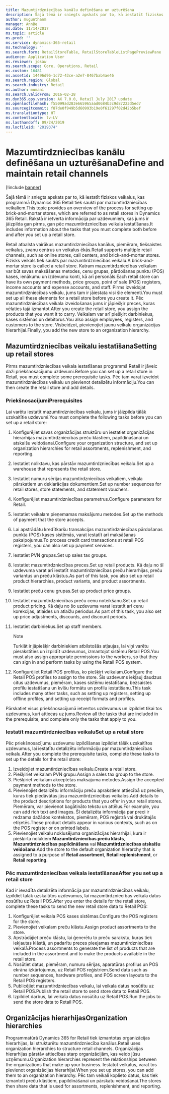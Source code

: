 ```yaml
---
title: Mazumtirdzniecības kanālu definēšana un uzturēšana
description: Šajā tēmā ir sniegts apskats par to, kā iestatīt fiziskos veikalus, kas programmā Dynamics 365 Retail tiek saukti par mazumtirdzniecības veikaliem. Rakstā ir ietverta informācija par uzdevumiem, kas jums ir jāizpilda gan pirms, gan pēc mazumtirdzniecības veikala iestatīšanas.
author: mugunthanm
manager: AnnBe
ms.date: 11/14/2017
ms.topic: article
ms.prod: ''
ms.service: dynamics-365-retail
ms.technology: ''
ms.search.form: RetailStoreTable, RetailStoreTableListPagePreviewPane
audience: Application User
ms.reviewer: josaw
ms.search.scope: Core, Operations, Retail
ms.custom: 16481
ms.assetid: 14496d96-1c72-43ce-a2e7-8467bab4ae46
ms.search.region: Global
ms.search.industry: Retail
ms.author: mumani
ms.search.validFrom: 2016-02-28
ms.dyn365.ops.version: AX 7.0.0, Retail July 2017 update
ms.openlocfilehash: f55099ad283e665965aad0684b3c9d87223d5ed7
ms.sourcegitcommit: f87de0f949b5d60993b19e0f61297f02d42b5bef
ms.translationtype: HT
ms.contentlocale: lv-LV
ms.lasthandoff: 09/24/2019
ms.locfileid: "2019374"
---
```

# <a name="define-and-maintain-retail-channels"></a><span data-ttu-id="3e11d-104">Mazumtirdzniecības kanālu definēšana un uzturēšana</span><span class="sxs-lookup"><span data-stu-id="3e11d-104">Define and maintain retail channels</span></span>

[!include [banner](includes/banner.md)]

<span data-ttu-id="3e11d-105">Šajā tēmā ir sniegts apskats par to, kā iestatīt fiziskos veikalus, kas programmā Dynamics 365 Retail tiek saukti par mazumtirdzniecības veikaliem.</span><span class="sxs-lookup"><span data-stu-id="3e11d-105">This topic provides an overview of the process for setting up brick-and-mortar stores, which are referred to as retail stores in Dynamics 365 Retail.</span></span> <span data-ttu-id="3e11d-106">Rakstā ir ietverta informācija par uzdevumiem, kas jums ir jāizpilda gan pirms, gan pēc mazumtirdzniecības veikala iestatīšanas.</span><span class="sxs-lookup"><span data-stu-id="3e11d-106">It includes information about the tasks that you must complete both before and after you set up a retail store.</span></span>

<span data-ttu-id="3e11d-107">Retail atbalsta vairākus mazumtirdzniecības kanālus, piemēram, tiešsaistes veikalus, zvanu centrus un veikalus ēkās.</span><span class="sxs-lookup"><span data-stu-id="3e11d-107">Retail supports multiple retail channels, such as online stores, call centers, and brick-and-mortar stores.</span></span> <span data-ttu-id="3e11d-108">Fizisks veikals tiek saukts par mazumtirdzniecības veikalu.</span><span class="sxs-lookup"><span data-stu-id="3e11d-108">A brick-and-mortar store is called a retail store.</span></span> <span data-ttu-id="3e11d-109">Katram mazumtirdzniecības veikalam var būt savas maksāšanas metodes, cenu grupas, pārdošanas punktu (POS) kases, ienākumu un izdevumu konti, kā arī personāls.</span><span class="sxs-lookup"><span data-stu-id="3e11d-109">Each retail store can have its own payment methods, price groups, point of sale (POS) registers, income accounts and expense accounts, and staff.</span></span> <span data-ttu-id="3e11d-110">Pirms izveidojat mazumtirdzniecības veikalu, jums tam ir jāiestata visi šie elementi.</span><span class="sxs-lookup"><span data-stu-id="3e11d-110">You must set up all these elements for a retail store before you create it.</span></span> <span data-ttu-id="3e11d-111">Pēc mazumtirdzniecības veikala izveidošanas jums ir jāpiešķir preces, kuras vēlaties tajā izmantot.</span><span class="sxs-lookup"><span data-stu-id="3e11d-111">After you create the retail store, you assign the products that you want it to carry.</span></span> <span data-ttu-id="3e11d-112">Veikalam var arī piešķirt darbiniekus, kases sistēmas un debitorus.</span><span class="sxs-lookup"><span data-stu-id="3e11d-112">You also assign employees, registers, and customers to the store.</span></span> <span data-ttu-id="3e11d-113">Visbeidzot, pievienojiet jaunu veikalu organizācijas hierarhijai.</span><span class="sxs-lookup"><span data-stu-id="3e11d-113">Finally, you add the new store to an organization hierarchy.</span></span>

## <a name="setting-up-retail-stores"></a><span data-ttu-id="3e11d-114">Mazumtirdzniecības veikalu iestatīšana</span><span class="sxs-lookup"><span data-stu-id="3e11d-114">Setting up retail stores</span></span>

<span data-ttu-id="3e11d-115">Pirms mazumtirdzniecības veikala iestatīšanas programmā Retail ir jāveic daži priekšnosacījumu uzdevumi.</span><span class="sxs-lookup"><span data-stu-id="3e11d-115">Before you can set up a retail store in Retail, you must complete some prerequisite tasks.</span></span> <span data-ttu-id="3e11d-116">Pēc tam varat izveidot mazumtirdzniecības veikalu un pievienot detalizētu informāciju.</span><span class="sxs-lookup"><span data-stu-id="3e11d-116">You can then create the retail store and add details.</span></span>

### <a name="prerequisites"></a><span data-ttu-id="3e11d-117">Priekšnosacījumi</span><span class="sxs-lookup"><span data-stu-id="3e11d-117">Prerequisites</span></span>

<span data-ttu-id="3e11d-118">Lai varētu iestatīt mazumtirdzniecības veikalu, jums ir jāizpilda tālāk uzskaitītie uzdevumi.</span><span class="sxs-lookup"><span data-stu-id="3e11d-118">You must complete the following tasks before you can set up a retail store:</span></span>

1. <span data-ttu-id="3e11d-119">Konfigurējiet savas organizācijas struktūru un iestatiet organizācijas hierarhijas mazumtirdzniecības preču klāstiem, papildināšanai un atskaišu veidošanai.</span><span class="sxs-lookup"><span data-stu-id="3e11d-119">Configure your organization structure, and set up organization hierarchies for retail assortments, replenishment, and reporting.</span></span>
2. <span data-ttu-id="3e11d-120">Iestatiet noliktavu, kas pārstāv mazumtirdzniecības veikalu.</span><span class="sxs-lookup"><span data-stu-id="3e11d-120">Set up a warehouse that represents the retail store.</span></span>
3. <span data-ttu-id="3e11d-121">Iestatiet numuru sērijas mazumtirdzniecības veikaliem, veikala pārskatiem un deklarācijas dokumentiem.</span><span class="sxs-lookup"><span data-stu-id="3e11d-121">Set up number sequences for retail stores, store statements, and statement vouchers.</span></span>
4. <span data-ttu-id="3e11d-122">Konfigurējiet mazumtirdzniecības parametrus.</span><span class="sxs-lookup"><span data-stu-id="3e11d-122">Configure parameters for Retail.</span></span>
5. <span data-ttu-id="3e11d-123">Iestatiet veikalam pieņemamas maksājumu metodes.</span><span class="sxs-lookup"><span data-stu-id="3e11d-123">Set up the methods of payment that the store accepts.</span></span>
6. <span data-ttu-id="3e11d-124">Lai apstrādātu kredītkaršu transakcijas mazumtirdzniecības pārdošanas punkta (POS) kases sistēmās, varat iestatīt arī maksāšanas pakalpojumus.</span><span class="sxs-lookup"><span data-stu-id="3e11d-124">To process credit card transactions at retail POS registers, you can also set up payment services.</span></span>
7. <span data-ttu-id="3e11d-125">Iestatiet PVN grupas.</span><span class="sxs-lookup"><span data-stu-id="3e11d-125">Set up sales tax groups.</span></span>
8. <span data-ttu-id="3e11d-126">Iestatiet mazumtirdzniecības preces.</span><span class="sxs-lookup"><span data-stu-id="3e11d-126">Set up retail products.</span></span> <span data-ttu-id="3e11d-127">Kā daļu no šī uzdevuma varat arī iestatīt mazumtirdzniecības preču hierarhijas, preču variantus un preču klāstus.</span><span class="sxs-lookup"><span data-stu-id="3e11d-127">As part of this task, you also set up retail product hierarchies, product variants, and product assortments.</span></span>
9. <span data-ttu-id="3e11d-128">Iestatiet preču cenu grupas.</span><span class="sxs-lookup"><span data-stu-id="3e11d-128">Set up product price groups.</span></span>
10. <span data-ttu-id="3e11d-129">Iestatiet mazumtirdzniecības preču cenu noteikšanu.</span><span class="sxs-lookup"><span data-stu-id="3e11d-129">Set up retail product pricing.</span></span> <span data-ttu-id="3e11d-130">Kā daļu no šo uzdevuma varat iestatīt arī cenu korekcijas, atlaides un atlaižu periodus.</span><span class="sxs-lookup"><span data-stu-id="3e11d-130">As part of this task, you also set up price adjustments, discounts, and discount periods.</span></span>
11. <span data-ttu-id="3e11d-131">Iestatiet darbiniekus.</span><span class="sxs-lookup"><span data-stu-id="3e11d-131">Set up staff members.</span></span>

    > [!NOTE]
    > <span data-ttu-id="3e11d-132">Turklāt ir jāpiešķir darbiniekiem atbilstošās atļaujas, lai viņi varētu pierakstīties un izpildīt uzdevumus, izmantojot sistēmu Retail POS.</span><span class="sxs-lookup"><span data-stu-id="3e11d-132">You must also assign appropriate permissions to the workers, so that they can sign in and perform tasks by using the Retail POS system.</span></span>

12. <span data-ttu-id="3e11d-133">Konfigurējiet Retail POS profilus, ko piešķirt veikalam.</span><span class="sxs-lookup"><span data-stu-id="3e11d-133">Configure the Retail POS profiles to assign to the store.</span></span> <span data-ttu-id="3e11d-134">Šis uzdevums iekļauj daudzus citus uzdevumus, piemēram, kases sistēmu iestatīšanu, bezsaistes profilu iestatīšanu un kvīšu formātu un profilu iestatīšanu.</span><span class="sxs-lookup"><span data-stu-id="3e11d-134">This task includes many other tasks, such as setting up registers, setting up offline profiles, and setting up receipt formats and profiles.</span></span>

<span data-ttu-id="3e11d-135">Pārskatiet visus priekšnosacījumā ietvertos uzdevumus un izpildiet tikai tos uzdevumus, kuri attiecas uz jums.</span><span class="sxs-lookup"><span data-stu-id="3e11d-135">Review all the tasks that are included in the prerequisite, and complete only the tasks that apply to you.</span></span>

### <a name="set-up-a-retail-store"></a><span data-ttu-id="3e11d-136">Iestatīt mazumtirdzniecības veikalu</span><span class="sxs-lookup"><span data-stu-id="3e11d-136">Set up a retail store</span></span>

<span data-ttu-id="3e11d-137">Pēc priekšnosacījumu uzdevumu izpildīšanas izpildiet tālāk uzskaitītos uzdevumus, lai iestatītu detalizētu informāciju par mazumtirdzniecības veikalu.</span><span class="sxs-lookup"><span data-stu-id="3e11d-137">After you complete the prerequisite tasks, complete these tasks to set up the details for the retail store:</span></span>

1. <span data-ttu-id="3e11d-138">Izveidojiet mazumtirdzniecības veikalu.</span><span class="sxs-lookup"><span data-stu-id="3e11d-138">Create a retail store.</span></span>
2. <span data-ttu-id="3e11d-139">Piešķiriet veikalam PVN grupu.</span><span class="sxs-lookup"><span data-stu-id="3e11d-139">Assign a sales tax group to the store.</span></span>
3. <span data-ttu-id="3e11d-140">Piešķiriet veikalam akceptētās maksājuma metodes.</span><span class="sxs-lookup"><span data-stu-id="3e11d-140">Assign the accepted payment methods to the store.</span></span>
4. <span data-ttu-id="3e11d-141">Pievienojiet detalizētu informāciju preču aprakstiem attiecībā uz precēm, kuras tiek piedāvātas jūsu mazumtirdzniecības veikalos.</span><span class="sxs-lookup"><span data-stu-id="3e11d-141">Add details to the product descriptions for products that you offer in your retail stores.</span></span> <span data-ttu-id="3e11d-142">Piemēram, var pievienot bagātināto tekstu un attēlus.</span><span class="sxs-lookup"><span data-stu-id="3e11d-142">For example, you can add rich text and images.</span></span> <span data-ttu-id="3e11d-143">Šī detalizēta informācija par preci ir redzama dažādos kontekstos, piemēram, POS reģistrā vai drukātajās etiķetēs.</span><span class="sxs-lookup"><span data-stu-id="3e11d-143">These product details appear in various contexts, such as on the POS register or on printed labels.</span></span>
5. <span data-ttu-id="3e11d-144">Pievienojiet veikalu noklusējuma organizācijas hierarhijai, kura ir piešķirta nolūkiem **Mazumtirdzniecības preču klāsts**, **Mazumtirdzniecības papildināšana** vai **Mazumtirdzniecības atskaišu veidošana**.</span><span class="sxs-lookup"><span data-stu-id="3e11d-144">Add the store to the default organization hierarchy that is assigned to a purpose of **Retail assortment**, **Retail replenishment**, or **Retail reporting**.</span></span>

### <a name="after-you-set-up-a-retail-store"></a><span data-ttu-id="3e11d-145">Pēc mazumtirdzniecības veikala iestatīšanas</span><span class="sxs-lookup"><span data-stu-id="3e11d-145">After you set up a retail store</span></span>

<span data-ttu-id="3e11d-146">Kad ir ievadīta detalizēta informācija par mazumtirdzniecības veikalu, izpildiet tālāk uzskaitītos uzdevumus, lai mazumtirdzniecības veikala datus nosūtītu uz Retail POS.</span><span class="sxs-lookup"><span data-stu-id="3e11d-146">After you enter the details for the retail store, complete these tasks to send the new retail store data to Retail POS:</span></span>

1. <span data-ttu-id="3e11d-147">Konfigurējiet veikala POS kases sistēmas.</span><span class="sxs-lookup"><span data-stu-id="3e11d-147">Configure the POS registers for the store.</span></span>
2. <span data-ttu-id="3e11d-148">Pievienojiet veikalam preču klāstu.</span><span class="sxs-lookup"><span data-stu-id="3e11d-148">Assign product assortments to the store.</span></span>
3. <span data-ttu-id="3e11d-149">Apstrādājiet preču klāstu, lai ģenerētu to preču sarakstu, kuras tiek iekļautas klāstā, un padarītu preces pieejamas mazumtirdzniecības veikalā.</span><span class="sxs-lookup"><span data-stu-id="3e11d-149">Process assortments to generate the list of products that are included in the assortment and to make the products available in the retail store.</span></span>
4. <span data-ttu-id="3e11d-150">Nosūtiet datus, piemēram, numuru sērijas, aparatūras profilus un POS ekrāna izkārtojumus, uz Retail POS reģistriem.</span><span class="sxs-lookup"><span data-stu-id="3e11d-150">Send data such as number sequences, hardware profiles, and POS screen layouts to the Retail POS registers.</span></span>
5. <span data-ttu-id="3e11d-151">Publicējiet mazumtirdzniecības veikalu, lai veikala datus nosūtītu uz Retail POS.</span><span class="sxs-lookup"><span data-stu-id="3e11d-151">Publish the retail store to send store data to Retail POS.</span></span>
6. <span data-ttu-id="3e11d-152">Izpildiet darbus, lai veikala datus nosūtītu uz Retail POS.</span><span class="sxs-lookup"><span data-stu-id="3e11d-152">Run the jobs to send the store data to Retail POS.</span></span>

## <a name="organization-hierarchies"></a><span data-ttu-id="3e11d-153">Organizācijas hierarhijas</span><span class="sxs-lookup"><span data-stu-id="3e11d-153">Organization hierarchies</span></span>

<span data-ttu-id="3e11d-154">Programmatūrā Dynamics 365 for Retail tiek izmantotas organizācijas hierarhijas, lai strukturētu mazumtirdzniecība kanālus.</span><span class="sxs-lookup"><span data-stu-id="3e11d-154">Retail uses organization hierarchies to structure retail channels.</span></span> <span data-ttu-id="3e11d-155">Organizācijas hierarhijas pārstāv attiecības starp organizācijām, kas veido jūsu uzņēmumu.</span><span class="sxs-lookup"><span data-stu-id="3e11d-155">Organization hierarchies represent the relationships between the organizations that make up your business.</span></span> <span data-ttu-id="3e11d-156">Iestatot veikalus, varat tos pievienot organizācijas hierarhijai.</span><span class="sxs-lookup"><span data-stu-id="3e11d-156">When you set up stores, you can add them to an organization hierarchy.</span></span> <span data-ttu-id="3e11d-157">Pēc tam veikali koplieto datus, kas tiek izmantoti preču klāstiem, papildināšanai un pārskatu veidošanai.</span><span class="sxs-lookup"><span data-stu-id="3e11d-157">The stores then share data that is used for assortments, replenishment, and reporting.</span></span>
